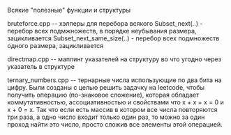 Всякие "полезные" функции и структуры

bruteforce.cpp -- хэлперы для перебора всякого
    Subset_next(..) - перебор всех подмжножеств, в порядке неубывания размера, зацикливается
    Subset_next_same_size(..) - перебор всех подмножеств одного размера, зацикливается

directmap.cpp -- маппинг указателей на структуру во что угодно через указатель в структуре

ternary_numbers.cpp -- тернарные числа использующие по два бита на цифру.
  Были созданы с целью решить задачку на leetcode, чтобы получить операцию (по-знаковое сложение), которая обладает коммутативностью, ассоциативностью и свойствами что x + x + x = 0 и x + 0 = x.
  Так что если есть массив в котором все числа повторяются три раза, а одно число входит только один раз, то можно за один проход найти это число, просто сложив все элементы этой операцией.